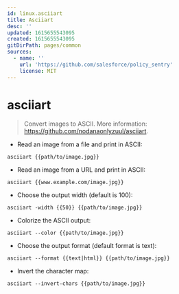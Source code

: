 ```yaml
---
id: linux.asciiart
title: Asciiart
desc: ''
updated: 1615655543095
created: 1615655543095
gitDirPath: pages/common
sources:
  - name: ''
    url: 'https://github.com/salesforce/policy_sentry'
    license: MIT
---
```

# asciiart

> Convert images to ASCII.
> More information: <https://github.com/nodanaonlyzuul/asciiart>.

- Read an image from a file and print in ASCII:

`asciiart {{path/to/image.jpg}}`

- Read an image from a URL and print in ASCII:

`asciiart {{www.example.com/image.jpg}}`

- Choose the output width (default is 100):

`asciiart -width {{50}} {{path/to/image.jpg}}`

- Colorize the ASCII output:

`asciiart --color {{path/to/image.jpg}}`

- Choose the output format (default format is text):

`asciiart --format {{text|html}} {{path/to/image.jpg}}`

- Invert the character map:

`asciiart --invert-chars {{path/to/image.jpg}}`

